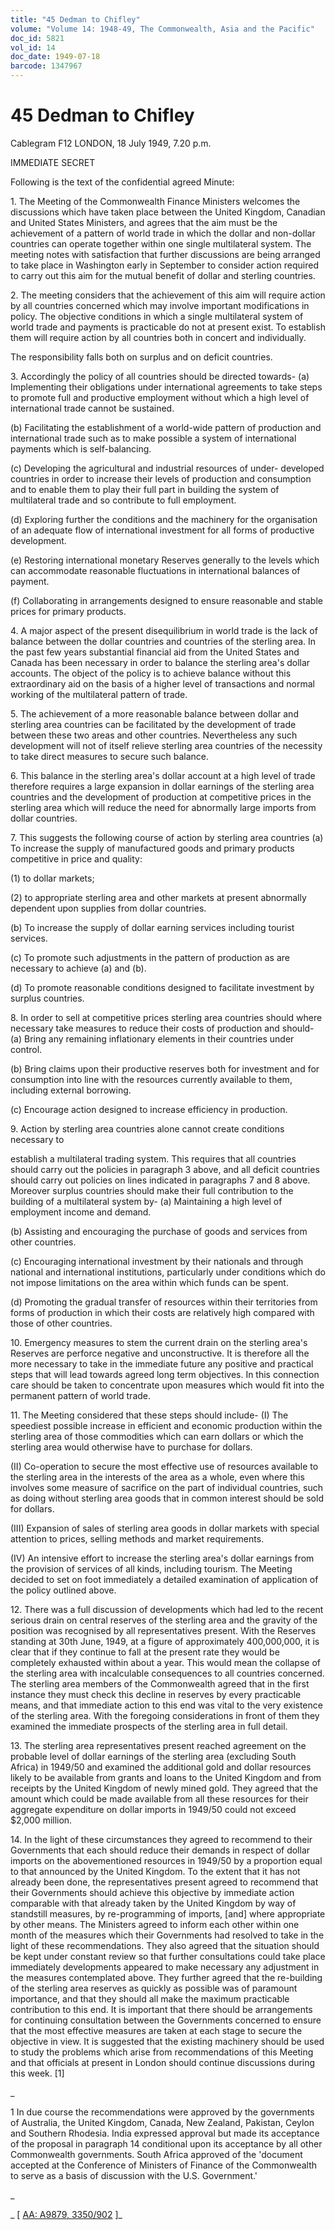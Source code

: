 ```yaml
---
title: "45 Dedman to Chifley"
volume: "Volume 14: 1948-49, The Commonwealth, Asia and the Pacific"
doc_id: 5821
vol_id: 14
doc_date: 1949-07-18
barcode: 1347967
---
```


# 45 Dedman to Chifley

Cablegram F12 LONDON, 18 July 1949, 7.20 p.m.

IMMEDIATE SECRET

Following is the text of the confidential agreed Minute:

1\. The Meeting of the Commonwealth Finance Ministers welcomes the discussions which have taken place between the United Kingdom, Canadian and United States Ministers, and agrees that the aim must be the achievement of a pattern of world trade in which the dollar and non-dollar countries can operate together within one single multilateral system. The meeting notes with satisfaction that further discussions are being arranged to take place in Washington early in September to consider action required to carry out this aim for the mutual benefit of dollar and sterling countries.

2\. The meeting considers that the achievement of this aim will require action by all countries concerned which may involve important modifications in policy. The objective conditions in which a single multilateral system of world trade and payments is practicable do not at present exist. To establish them will require action by all countries both in concert and individually.

The responsibility falls both on surplus and on deficit countries.

3\. Accordingly the policy of all countries should be directed towards- (a) Implementing their obligations under international agreements to take steps to promote full and productive employment without which a high level of international trade cannot be sustained.

(b) Facilitating the establishment of a world-wide pattern of production and international trade such as to make possible a system of international payments which is self-balancing.

(c) Developing the agricultural and industrial resources of under- developed countries in order to increase their levels of production and consumption and to enable them to play their full part in building the system of multilateral trade and so contribute to full employment.

(d) Exploring further the conditions and the machinery for the organisation of an adequate flow of international investment for all forms of productive development.

(e) Restoring international monetary Reserves generally to the levels which can accommodate reasonable fluctuations in international balances of payment.

(f) Collaborating in arrangements designed to ensure reasonable and stable prices for primary products.

4\. A major aspect of the present disequilibrium in world trade is the lack of balance between the dollar countries and countries of the sterling area. In the past few years substantial financial aid from the United States and Canada has been necessary in order to balance the sterling area's dollar accounts. The object of the policy is to achieve balance without this extraordinary aid on the basis of a higher level of transactions and normal working of the multilateral pattern of trade.

5\. The achievement of a more reasonable balance between dollar and sterling area countries can be facilitated by the development of trade between these two areas and other countries. Nevertheless any such development will not of itself relieve sterling area countries of the necessity to take direct measures to secure such balance.

6\. This balance in the sterling area's dollar account at a high level of trade therefore requires a large expansion in dollar earnings of the sterling area countries and the development of production at competitive prices in the sterling area which will reduce the need for abnormally large imports from dollar countries.

7\. This suggests the following course of action by sterling area countries (a) To increase the supply of manufactured goods and primary products competitive in price and quality:

(1) to dollar markets;

(2) to appropriate sterling area and other markets at present abnormally dependent upon supplies from dollar countries.

(b) To increase the supply of dollar earning services including tourist services.

(c) To promote such adjustments in the pattern of production as are necessary to achieve (a) and (b).

(d) To promote reasonable conditions designed to facilitate investment by surplus countries.

8\. In order to sell at competitive prices sterling area countries should where necessary take measures to reduce their costs of production and should- (a) Bring any remaining inflationary elements in their countries under control.

(b) Bring claims upon their productive reserves both for investment and for consumption into line with the resources currently available to them, including external borrowing.

(c) Encourage action designed to increase efficiency in production.

9\. Action by sterling area countries alone cannot create conditions necessary to

establish a multilateral trading system. This requires that all countries should carry out the policies in paragraph 3 above, and all deficit countries should carry out policies on lines indicated in paragraphs 7 and 8 above. Moreover surplus countries should make their full contribution to the building of a multilateral system by- (a) Maintaining a high level of employment income and demand.

(b) Assisting and encouraging the purchase of goods and services from other countries.

(c) Encouraging international investment by their nationals and through national and international institutions, particularly under conditions which do not impose limitations on the area within which funds can be spent.

(d) Promoting the gradual transfer of resources within their territories from forms of production in which their costs are relatively high compared with those of other countries.

10\. Emergency measures to stem the current drain on the sterling area's Reserves are perforce negative and unconstructive. It is therefore all the more necessary to take in the immediate future any positive and practical steps that will lead towards agreed long term objectives. In this connection care should be taken to concentrate upon measures which would fit into the permanent pattern of world trade.

11\. The Meeting considered that these steps should include- (I) The speediest possible increase in efficient and economic production within the sterling area of those commodities which can earn dollars or which the sterling area would otherwise have to purchase for dollars.

(II) Co-operation to secure the most effective use of resources available to the sterling area in the interests of the area as a whole, even where this involves some measure of sacrifice on the part of individual countries, such as doing without sterling area goods that in common interest should be sold for dollars.

(III) Expansion of sales of sterling area goods in dollar markets with special attention to prices, selling methods and market requirements.

(IV) An intensive effort to increase the sterling area's dollar earnings from the provision of services of all kinds, including tourism. The Meeting decided to set on foot immediately a detailed examination of application of the policy outlined above.

12\. There was a full discussion of developments which had led to the recent serious drain on central reserves of the sterling area and the gravity of the position was recognised by all representatives present. With the Reserves standing at 30th June, 1949, at a figure of approximately 400,000,000, it is clear that if they continue to fall at the present rate they would be completely exhausted within about a year. This would mean the collapse of the sterling area with incalculable consequences to all countries concerned. The sterling area members of the Commonwealth agreed that in the first instance they must check this decline in reserves by every practicable means, and that immediate action to this end was vital to the very existence of the sterling area. With the foregoing considerations in front of them they examined the immediate prospects of the sterling area in full detail.

13\. The sterling area representatives present reached agreement on the probable level of dollar earnings of the sterling area (excluding South Africa) in 1949/50 and examined the additional gold and dollar resources likely to be available from grants and loans to the United Kingdom and from receipts by the United Kingdom of newly mined gold. They agreed that the amount which could be made available from all these resources for their aggregate expenditure on dollar imports in 1949/50 could not exceed $2,000 million.

14\. In the light of these circumstances they agreed to recommend to their Governments that each should reduce their demands in respect of dollar imports on the abovementioned resources in 1949/50 by a proportion equal to that announced by the United Kingdom. To the extent that it has not already been done, the representatives present agreed to recommend that their Governments should achieve this objective by immediate action comparable with that already taken by the United Kingdom by way of standstill measures, by re-programming of imports, [and] where appropriate by other means. The Ministers agreed to inform each other within one month of the measures which their Governments had resolved to take in the light of these recommendations. They also agreed that the situation should be kept under constant review so that further consultations could take place immediately developments appeared to make necessary any adjustment in the measures contemplated above. They further agreed that the re-building of the sterling area reserves as quickly as possible was of paramount importance, and that they should all make the maximum practicable contribution to this end. It is important that there should be arrangements for continuing consultation between the Governments concerned to ensure that the most effective measures are taken at each stage to secure the objective in view. It is suggested that the existing machinery should be used to study the problems which arise from recommendations of this Meeting and that officials at present in London should continue discussions during this week. [1]

_

1 In due course the recommendations were approved by the governments of Australia, the United Kingdom, Canada, New Zealand, Pakistan, Ceylon and Southern Rhodesia. India expressed approval but made its acceptance of the proposal in paragraph 14 conditional upon its acceptance by all other Commonwealth governments. South Africa approved of the 'document accepted at the Conference of Ministers of Finance of the Commonwealth to serve as a basis of discussion with the U.S. Government.'

_

_ [ [AA: A9879, 3350/902](http://www.naa.gov.au/cgi-bin/Search?O=I&Number=1347967) ]_
